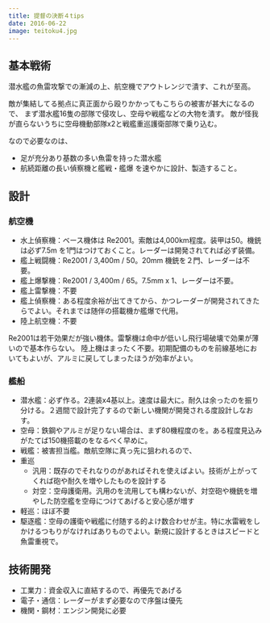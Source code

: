 ```yaml
---
title: 提督の決断４tips
date: 2016-06-22
image: teitoku4.jpg
---
```


## 基本戦術
潜水艦の魚雷攻撃での漸減の上、航空機でアウトレンジで潰す、これが至高。

敵が集結してる拠点に真正面から殴りかかってもこちらの被害が甚大になるので、 まず潜水艦16隻の部隊で侵攻し、空母や戦艦などの大物を潰す。 敵が怪我が直らないうちに空母機動部隊x2と戦艦重巡護衛部隊で乗り込む。

なので必要なのは、

- 足が充分あり基数の多い魚雷を持った潜水艦
- 航続距離の長い偵察機と艦戦・艦爆
を速やかに設計、製造すること。

## 設計
### 航空機

- 水上偵察機：ベース機体は Re2001。索敵は4,000km程度。装甲は50。機銃は必ず7.5m を1門はつけておくこと。レーダーは開発されてれば必ず装備。
- 艦上戦闘機：Re2001 / 3,400m / 50。20mm 機銃を２門、レーダーは不要。
- 艦上爆撃機：Re2001 / 3,400m / 65。7.5mm x 1、レーダーは不要。
- 艦上雷撃機：不要
- 艦上偵察機：ある程度余裕が出てきてから、かつレーダーが開発されてきたらでよい。それまでは随伴の搭載機か艦爆で代用。
- 陸上航空機：不要

Re2001は若干効果だが強い機体。雷撃機は命中が低いし飛行場破壊で効果が薄いので基本作らない。 陸上機はまったく不要。初期配備のものを前線基地においてもよいが、アルミに戻してしまったほうが効率がよい。

### 艦船

- 潜水艦：必ず作る。2連装x4基以上。速度は最大に。耐久は余ったのを振り分ける。２週間で設計完了するので新しい機関が開発される度設計しなおす。
- 空母：鉄鋼やアルミが足りない場合は、まず80機程度のを。ある程度見込みがたてば150機搭載のをなるべく早めに。
- 戦艦：被害担当艦。敵航空隊に真っ先に狙われるので、
- 重巡
  - 汎用：既存のでそれなりのがあればそれを使えばよい。技術が上がってくれば砲や耐久を増やしたものを設計する
  - 対空：空母護衛用。汎用のを流用しても構わないが、対空砲や機銃を増やした防空艦を空母につけてあげると安心感が増す
- 軽巡：ほぼ不要
- 駆逐艦：空母の護衛や戦艦に付随する的よけ数合わせが主。特に水雷戦をしかけるつもりがなければありものでよい。新規に設計するときはスピードと魚雷重視で。

## 技術開発
- 工業力：資金収入に直結するので、再優先であげる
- 電子・通信：レーダーがまず必要なので序盤は優先
- 機関・鋼材：エンジン開発に必要
